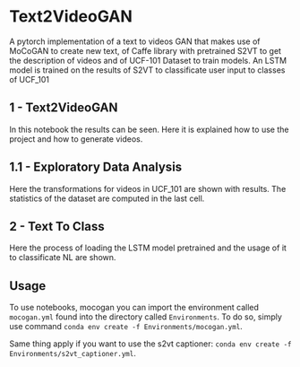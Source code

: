 # Text2VideoGAN
A pytorch implementation of a text to videos GAN that makes use of MoCoGAN to create new text, of Caffe library with pretrained S2VT to get the description of videos and of UCF-101 Dataset to train models. An LSTM model is trained on the results of S2VT to classificate user input to classes of UCF_101

## 1 - Text2VideoGAN
In this notebook the results can be seen. Here it is explained how to use the project and how to generate videos.

## 1.1 - Exploratory Data Analysis
Here the transformations for videos in UCF_101 are shown with results. The statistics of the dataset are computed in the last cell.

## 2 - Text To Class
Here the process of loading the LSTM model pretrained and the usage of it to classificate NL are shown.

## Usage
To use notebooks, mocogan you can import the environment called `mocogan.yml` found into the directory called `Environments`.
To do so, simply use command `conda env create -f Environments/mocogan.yml`.

Same thing apply if you want to use the s2vt captioner: `conda env create -f Environments/s2vt_captioner.yml`.